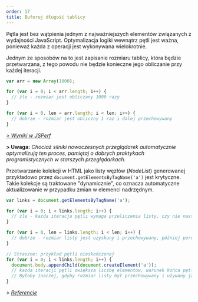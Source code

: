 ```yaml
---
order: 17
title: Buforuj długość tablicy
---
```


Pętla jest bez wątpienia jednym z najważniejszych elementów związanych z wydajności JavaScript. Optymalizacja logiki wewnątrz pętli jest ważna, ponieważ każda z operacji jest wykonywana wielokrotnie.

Jednym ze sposobów na to jest zapisanie rozmiaru tablicy, która będzie przetwarzana, z tego powodu nie będzie konieczne jego obliczanie przy każdej iteracji.

```js
var arr = new Array(1000);

for (var i = 0; i < arr.length; i++) {
  // źle - rozmiar jest obliczany 1000 razy
}

for (var i = 0, len = arr.length; i < len; i++) {
  // dobrze - rozmiar jest obliczny 1 raz i dalej przechowywany
}
```

*[> Wyniki w JSPerf](http://jsperf.com/browser-diet-cache-array-length/)*

**> Uwaga:** *Chociaż silniki nowoczesnych przeglądarek automatycznie optymalizują ten proces, pamiętaj o dobrych praktykach programistycznych w starszych przeglądarkach.*


Przetwarzanie kolekcji w HTML jako listy węzłów (*NodeList*) generowanej przykładowo przez `document.getElementsByTagName('a')` jest krytyczne. Takie kolekcje są traktowane "dynamicznie", co oznacza automatyczne aktualizowanie w przypadku zmian w elemenci nadrzędnym.

```js
var links = document.getElementsByTagName('a');

for (var i = 0; i < links.length; i++) {
  // źle - każda iteracja pętli wymaga przeliczenia listy, czy nie nastąpiła zmiana
}

for (var i = 0, len = links.length; i < len; i++) {
  // dobrze - rozmiar listy jest uzyskany i przechowywany, później porównywany w kolejnych iteracjach
}

// Straszne: przykład pętli nieskończonej
for (var i = 0; i < links.length; i++) {
  document.body.appendChild(document.createElement('a'));
  // każda iteracji pętli zwiększa liczbę elementów, warunek końca pętli nie zostanie nigdy osiągnięty
  // Byłoby inaczej, gdyby rozmiar listy był przechowywany i używany jako warunek pętli
}
```

*> [Referencje](https://github.com/zenorocha/browser-diet/wiki/References#cache-array-lengths)*
